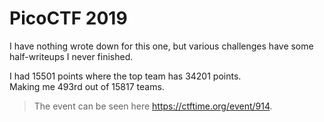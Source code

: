 # PicoCTF 2019

I have nothing wrote down for this one, but various challenges have some half-writeups I never finished.

I had 15501 points where the top team has 34201 points.\
Making me 493rd out of 15817 teams.

> The event can be seen here https://ctftime.org/event/914.